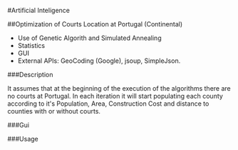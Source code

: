 #Artificial Inteligence

##Optimization of Courts Location at Portugal (Continental)


* Use of Genetic Algorith and Simulated Annealing
* Statistics
* GUI
* External APIs: GeoCoding (Google), jsoup, SimpleJson.

###Description

It assumes that at the beginning of the execution of the algorithms there are no courts at Portugal.
In each iteration it will start populating each county according to it's Population, Area, Construction Cost and distance to counties with or without courts.

###Gui


###Usage

